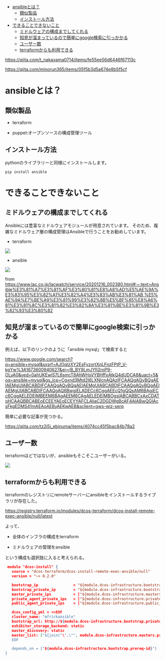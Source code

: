 - [ansibleとは？](#ansibleとは)
  - [類似製品](#類似製品)
  - [インストール方法](#インストール方法)
- [できることできないこと](#できることできないこと)
  - [ミドルウェアの構成までしてくれる](#ミドルウェアの構成までしてくれる)
  - [知見が溜まっているので簡単にgoogle検索に引っかかる](#知見が溜まっているので簡単にgoogle検索に引っかかる)
  - [ユーザー数](#ユーザー数)
  - [terraformからも利用できる](#terraformからも利用できる)



https://qiita.com/t_nakayama0714/items/fe55ee56d6446f67113c

https://qiita.com/minorun365/items/05f5b3d5a674e8b5f5cf







# ansibleとは？


## 類似製品

- terraform

- puppet:オープンソースの構成管理ツール



## インストール方法

pythonのライブラリーと同様にインストールします。

`pip install ansible`


# できることできないこと

## ミドルウェアの構成までしてくれる

Ansibleには豊富なミドルウェアモジュールが用意されています。
そのため、複雑なミドルウェア層の構成管理はAnsibleで行うことをお勧めしています。

- terraform

<img src="https://www.lac.co.jp/lacwatch/img/20201216_002380_06.png">

- ansible

<img src="https://www.lac.co.jp/lacwatch/img/20201216_002380_05.png">

from https://www.lac.co.jp/lacwatch/service/20201216_002380.html#:~:text=Ansible%E3%81%A7%E3%81%AF%E3%80%81%E8%A8%AD%E5%AE%9A%E3%83%95%E3%82%A1%E3%82%A4%E3%83%AB%E3%81%AB,%E5%AE%9A%E7%BE%A9%E3%81%99%E3%82%8B%E5%BF%85%E8%A6%81%E3%81%8C%E3%81%82%E3%82%8A%E3%81%BE%E3%81%9B%E3%82%93%E3%80%82



## 知見が溜まっているので簡単にgoogle検索に引っかかる

例えば、以下のリンクのように「ansible mysql」で検索すると

https://www.google.com/search?q=ansible+mysql&sxsrf=AJOqlzXY2EsFvzxrtXnLFnzFPtP_V-kgYw%3A1673600940627&ei=rB_BY9LmJYfj2roP9-OLyA0&ved=0ahUKEwjS7L6smcT8AhWHsVYBHffxAtkQ4dUDCA8&uact=5&oq=ansible+mysql&gs_lcp=Cgxnd3Mtd2l6LXNlcnAQAzIFCAAQgAQyBQgAEIAEMgUIABCABDIFCAAQgAQyBQgAEIAEMgUIABCABDIFCAAQgAQyBQgAEIAEMgUIABCABDIFCAAQgAQ6BwgjELADECc6CggAEEcQ1gQQsAM6BAgjECc6CggAELEDEIMBEEM6BAgAEEM6CAgAELEDEIMBOgsIABCABBCxAxCDAToHCAAQBBCABEoECEEYAEoECEYYAFCLAliaC2DGDWgBcAF4AIABwQGIAcsFkgEDMS41mAEAoAEByAEKwAEB&sclient=gws-wiz-serp

簡単に必要な記事が見つかる。

https://qiita.com/tz2i5i_ebinuma/items/4074cc45f5bac84b78a2


## ユーザー数

terraformほどではないが、ansibleもそこそこユーザーがいる。

<img src="https://github.com/kawadasatoshi/techblog/blob/main/0/provider/ansible/trend.png?raw=true">


## terraformからも利用できる

terraformのレジストリにremoteサーバーにansibleをインストールするライブラリが存在した。

https://registry.terraform.io/modules/dcos-terraform/dcos-install-remote-exec-ansible/null/latest

よって、

- 全体のインフラの構成をterraform

- ミドルウェアの管理をansible

という構成も選択肢に入ると考えられる。


```json
 module "dcos-install" {
   source = "dcos-terraform/dcos-install-remote-exec-ansible/null"
   version = "~> 0.2.0"

   bootstrap_ip                = "${module.dcos-infrastructure.bootstrap.public_ip}"
   bootstrap_private_ip        = "${module.dcos-infrastructure.bootstrap.private_ip}"
   master_private_ips          = ["${module.dcos-infrastructure.masters.private_ips}"]
   private_agent_private_ips   = ["${module.dcos-infrastructure.private_agents.private_ips}"]
   public_agent_private_ips    = ["${module.dcos-infrastructure.public_agents.private_ips}"]

   dcos_config_yml = <<EOF
   cluster_name: "mfrickansible"
   bootstrap_url: http://${module.dcos-infrastructure.bootstrap.private_ip}:8080
   exhibitor_storage_backend: static
   master_discovery: static
   master_list: ["${join("\",\"", module.dcos-infrastructure.masters.private_ips)}"]
   EOF

   depends_on = ["${module.dcos-infrastructure.bootstrap.prereq-id}"]
}
```
